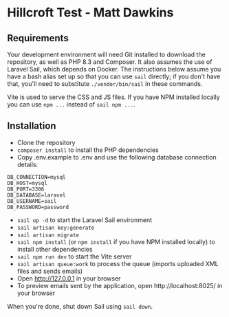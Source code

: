 # Hillcroft Test - Matt Dawkins

## Requirements

Your development environment will need Git installed to download the repository, as well as PHP 8.3 and Composer. It also assumes the use of Laravel Sail, which depends on Docker. The instructions below assume you have a bash alias set up so that you can use `sail` directly; if you don't have that, you'll need to substitute `./vendor/bin/sail` in these commands.

Vite is used to serve the CSS and JS files. If you have NPM installed locally you can use `npm ...` instead of `sail npm ...`.

## Installation

- Clone the repository
- `composer install` to install the PHP dependencies
- Copy .env.example to .env and use the following database connection details:

```
DB_CONNECTION=mysql
DB_HOST=mysql
DB_PORT=3306
DB_DATABASE=laravel
DB_USERNAME=sail
DB_PASSWORD=password
```

- `sail up -d` to start the Laravel Sail environment
- `sail artisan key:generate`
- `sail artisan migrate`
- `sail npm install` (or `npm install` if you have NPM installed locally) to install other dependencies
- `sail npm run dev` to start the Vite server
- `sail artisan queue:work` to process the queue (imports uploaded XML files and sends emails)
- Open http://127.0.0.1 in your browser
- To preview emails sent by the application, open http://localhost:8025/ in your browser

When you're done, shut down Sail using `sail down`.
